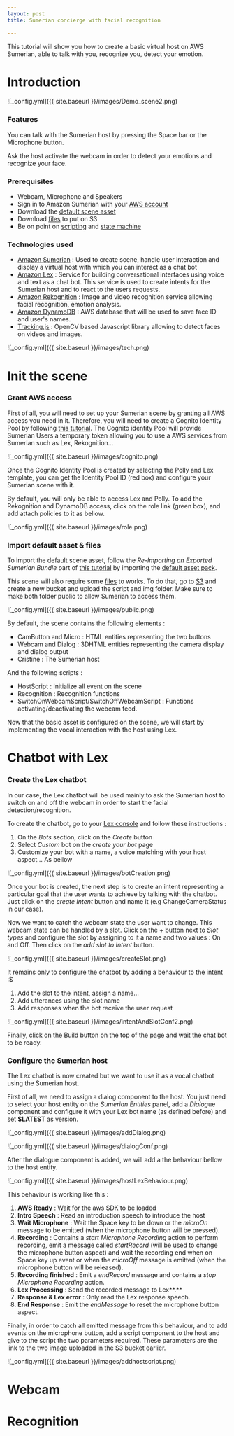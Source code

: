 ```yaml
---
layout: post
title: Sumerian concierge with facial recognition

---
```


This tutorial will show you how to create a basic virtual host on AWS Sumerian, able to talk with you, recognize you, detect your emotion.

# Introduction

![_config.yml]({{ site.baseurl }}/images/Demo_scene2.png)

### Features

You can talk with the Sumerian host by pressing the Space bar or the Microphone button. 

Ask the host activate the webcam in order to detect your emotions and recognize your face.

### Prerequisites

- Webcam, Microphone and Speakers
- Sign in to Amazon Sumerian with your [AWS account](https://signin.aws.amazon.com/signin?client_id=signup&redirect_uri=https%3A%2F%2Fportal.aws.amazon.com%2Fbilling%2Fsignup%2Fresume&page=resolve)
- Download the [default scene asset](../download/sumerianhostrecognition-bundle.zip)
- Download [files](../download/filesToS3.zip) to put on S3
- Be on point on [scripting](https://docs.sumerian.amazonaws.com/tutorials/create/beginner/scripting-basics/index.html) and [state machine](https://docs.aws.amazon.com/sumerian/latest/userguide/sumerian-statemachines.html) 

### Technologies used

- [Amazon Sumerian](https://aws.amazon.com/sumerian/) :  Used to create scene, handle user interaction and display a virtual host with which you can interact as a chat bot
- [Amazon Lex](https://aws.amazon.com/lex/) : Service for building conversational interfaces using voice and text as a chat bot. This service is used to create intents for the Sumerian host and to react to the users requests.
- [Amazon Rekognition](https://aws.amazon.com/rekognition/) :  Image and video recognition service allowing facial recognition, emotion analysis.
- [Amazon DynamoDB](https://aws.amazon.com/lex/) : AWS database that will be used to save face ID and user's names.
- [Tracking.js](https://trackingjs.com/) : OpenCV based Javascript library allowing to detect faces on videos and images.

![_config.yml]({{ site.baseurl }}/images/tech.png)

# Init the scene

### Grant AWS access

First of all, you will need to set up your Sumerian scene by granting all AWS access you need in it. Therefore, you will need to create a Cognito Identity Pool by following [this tutorial](https://docs.sumerian.amazonaws.com/tutorials/create/beginner/aws-setup/). The Cognito identity Pool will provide Sumerian Users a temporary token allowing you to use a AWS services from Sumerian such as Lex, Rekognition...

![_config.yml]({{ site.baseurl }}/images/cognito.png)

Once the Cognito Identity Pool is created by selecting the Polly and Lex template, you can get the Identity Pool ID (red box) and configure your Sumerian scene with it.

By default, you will only be able to access Lex and Polly. To add the Rekognition and DynamoDB access, click on the role link (green box), and add attach policies to it as bellow.

![_config.yml]({{ site.baseurl }}/images/role.png)

### Import default asset & files

To import the default scene asset, follow the *Re-Importing an Exported Sumerian Bundle* part of [this tutorial](https://www.andreasjakl.com/download-export-or-backup-amazon-sumerian-scenes-part-6/) by importing the [default asset pack](../download/sumerianhostrecognition-bundle.zip).

This scene will also require some [files](../download/filesToS3.zip) to works. To do that, go to [S3](https://console.aws.amazon.com/s3/) and create a new bucket and upload the script and img folder. Make sure to make both folder public to allow Sumerian to access them.

![_config.yml]({{ site.baseurl }}/images/public.png)

By default, the scene contains the following elements :

- CamButton and Micro : HTML entities representing the two buttons
- Webcam and Dialog : 3DHTML entities representing the camera display and dialog output
- Cristine : The Sumerian host

And the following scripts : 

- HostScript : Initialize all event on the scene
- Recognition : Recognition functions
- SwitchOnWebcamScript/SwitchOffWebcamScript : Functions activating/deactivating the webcam feed.

Now that the basic asset is configured on the scene, we will start by implementing the vocal interaction with the host using Lex.

# Chatbot with Lex

### Create the Lex chatbot

In our case, the Lex chatbot will be used mainly to ask the Sumerian host to switch on and off the webcam in order to start the facial detection/recognition.

To create the chatbot, go to your [Lex console](https://console.aws.amazon.com/lex) and follow these instructions :

1. On the *Bots* section, click on the *Create* button
2. Select *Custom* bot on the *create your bot* page
3. Customize your bot with a name, a voice matching with your host aspect... As bellow

![_config.yml]({{ site.baseurl }}/images/botCreation.png)

Once your bot is created, the next step is to create an intent representing a particular goal that the user wants to achieve by talking with the chatbot. Just click on the *create Intent* button and name it (e.g ChangeCameraStatus in our case).

Now we want to catch the webcam state the user want to change. This webcam state can be handled by a slot. Click on the + button next to *Slot types* and configure the slot by assigning to it a name and two values : On and Off. Then click on the *add slot to Intent* button.

![_config.yml]({{ site.baseurl }}/images/createSlot.png)

It remains only to configure the chatbot by adding a behaviour to the intent :$

1. Add the slot to the intent, assign a name...
2. Add utterances using the slot name
3. Add responses when the bot receive the user request

![_config.yml]({{ site.baseurl }}/images/intentAndSlotConf2.png)

Finally, click on the Build button on the top of the page and wait the chat bot to be ready.

### Configure the Sumerian host

The Lex chatbot is now created but we want to use it as a vocal chatbot using the Sumerian host.

First of all, we need to assign a dialog component to the host. You just need to select your host entity on the *Sumerian Entities* panel, add a *Dialog*ue component and configure it with your Lex bot name (as defined before) and set **$LATEST** as version.

![_config.yml]({{ site.baseurl }}/images/addDialog.png)

![_config.yml]({{ site.baseurl }}/images/dialogConf.png)

After the dialogue component is added, we will add a the behaviour bellow to the host entity.

![_config.yml]({{ site.baseurl }}/images/hostLexBehaviour.png)

This behaviour is working like this :

1. **AWS Ready** : Wait for the aws SDK to be loaded
2. **Intro Speech** : Read an introduction speech to introduce the host
3. **Wait Microphone** : Wait the Space key to be down or the *microOn* message to be emitted (when the microphone button will be pressed).
4. **Recording** : Contains a *start Microphone Recording* action to perform recording, emit a message called *startRecord* (will be used to change the microphone button aspect) and wait the recording end when on Space key up event or when the *microOff* message is emitted (when the microphone button will be released).
5. **Recording finished** : Emit a *endRecord* message and contains a *stop Microphone Recording* action.
6. **Lex Processing** : Send the recorded message to Lex**.**
7. **Response & Lex error** : Only read the Lex response speech.
8. **End Response** : Emit the *endMessage* to reset the microphone button aspect. 

Finally, in order to catch all emitted message from this behaviour, and to add events on the microphone button, add a script component to the host and give to the script the two parameters required. These parameters are the link to the two image uploaded in the S3 bucket earlier.

![_config.yml]({{ site.baseurl }}/images/addhostscript.png)

# Webcam

# Recognition
